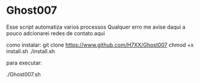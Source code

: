 # Ghost007
Esse script automatiza varios processos 
Qualquer erro me avise 
daqui a pouco adcionarei redes de contato aqui

como instalar:
git clone https://www.github.com/H7XX/Ghost007
chmod +x install.sh
./install.sh

para executar:

./Ghost007.sh
